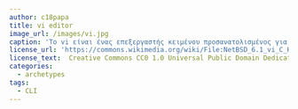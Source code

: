 ```yaml
---
author: c18papa
title: vi editor
image_url: /images/vi.jpg
caption: 'Το vi είναι ένας επεξεργαστής κειμένου προσανατολισμένος για διεπαφές χρήστη τύπου γραμμής εντολών (command-line interface/shell). Δημιουργήθηκε αρχικά για το λειτουργικό σύστημα Unix από τον Bill Joy το έτος 1976, ενώ διάφορες open source παραλλαγές του εμφανίζονται σε όλες τις σύγχρονες διανομές BSD και Linux.'
license_url: 'https://commons.wikimedia.org/wiki/File:NetBSD_6.1_vi_C_Hello_World.png'
license_text:  Creative Commons CC0 1.0 Universal Public Domain Dedication
categories:
  - archetypes
tags:
  - CLI
---
```

